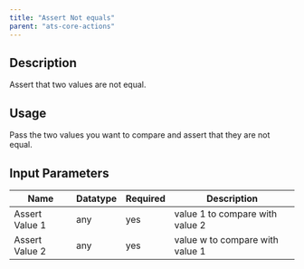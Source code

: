 ```yaml
---
title: "Assert Not equals"
parent: "ats-core-actions"
---
```


## Description

Assert that two values are not equal.

## Usage

Pass the two values you want to compare and assert that they are not equal.

## Input Parameters

Name | Datatype | Required | Description
---- | -------- | ------- |---------------
Assert Value 1 | any | yes | value 1 to compare with value 2
Assert Value 2 | any | yes | value w to compare with value 1
